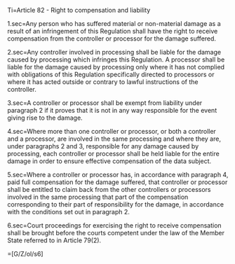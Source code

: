Ti=Article 82 - Right to compensation and liability

1.sec=Any person who has suffered material or non-material damage as a result of an infringement of this Regulation shall have the right to receive compensation from the controller or processor for the damage suffered.

2.sec=Any controller involved in processing shall be liable for the damage caused by processing which infringes this Regulation. A processor shall be liable for the damage caused by processing only where it has not complied with obligations of this Regulation specifically directed to processors or where it has acted outside or contrary to lawful instructions of the controller.

3.sec=A controller or processor shall be exempt from liability under paragraph 2 if it proves that it is not in any way responsible for the event giving rise to the damage.

4.sec=Where more than one controller or processor, or both a controller and a processor, are involved in the same processing and where they are, under paragraphs 2 and 3, responsible for any damage caused by processing, each controller or processor shall be held liable for the entire damage in order to ensure effective compensation of the data subject.

5.sec=Where a controller or processor has, in accordance with paragraph 4, paid full compensation for the damage suffered, that controller or processor shall be entitled to claim back from the other controllers or processors involved in the same processing that part of the compensation corresponding to their part of responsibility for the damage, in accordance with the conditions set out in paragraph 2.

6.sec=Court proceedings for exercising the right to receive compensation shall be brought before the courts competent under the law of the Member State referred to in Article 79(2).

=[G/Z/ol/s6]
